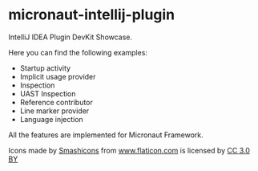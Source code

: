 # micronaut-intellij-plugin

IntelliJ IDEA Plugin DevKit Showcase.

Here you can find the following examples:

- Startup activity
- Implicit usage provider
- Inspection
- UAST Inspection
- Reference contributor
- Line marker provider
- Language injection

All the features are implemented for Micronaut Framework.

<div>Icons made by <a href="https://www.flaticon.com/authors/smashicons" title="Smashicons">Smashicons</a> from <a href="https://www.flaticon.com/"             title="Flaticon">www.flaticon.com</a> is licensed by <a href="http://creativecommons.org/licenses/by/3.0/"             title="Creative Commons BY 3.0" target="_blank">CC 3.0 BY</a></div>